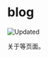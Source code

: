 # blog

![Updated](https://img.shields.io/endpoint?url=https%3A%2F%2Fblog.haobit.top%2Fstatus)

关于等页面。
